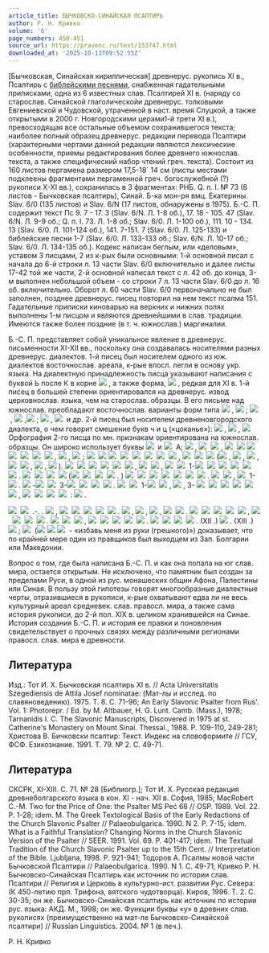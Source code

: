 ```yaml
---
article_title: БЫЧКОВСКО-СИНАЙСКАЯ ПСАЛТИРЬ
author: Р. Н. Кривко
volume: '6'
page_numbers: 450-451
source_url: https://pravenc.ru/text/153747.html
downloaded_at: '2025-10-13T09:52:55Z'
---
```


[Бычковская, Синайская кириллическая] древнерус. рукопись XI в., Псалтирь с [библейскими песнями](<https://pravenc.ru/text/библейскими песнями.html>), снабженная гадательными приписками, одна из 6 известных слав. Псалтирей XI в. (наряду со старослав. Синайской глаголическойи древнерус. толковыми Евгениевской и Чудовской, утраченной в наст. время Слуцкой, а также открытыми в 2000 г. Новгородскими церами1-й трети XI в.), превосходящая все остальные объемом сохранившегося текста; наиболее полный образец древнерус. редакции перевода Псалтири (характерными чертами данной редакции являются лексические особенности, приемы редактирования более древнего южнослав. текста, а также специфический набор чтений греч. текста). Состоит из 160 листов пергамена размером 17,5-18´
14 см (листы местами подклеены фрагментами пергаменной греч. богослужебной (?) рукописи X-XI вв.), сохранилась в 3 фрагментах: РНБ. Q. п. I. № 73 (8 листов - Бычковская псалтирь), Синай. Б-ка мон-ря вмц. Екатерины. Slav. 6/0 (135 листов) и Slav. 6/N (17 листов, обнаружены в 1975). Б.-С. П. содержит текст Пс 9. 7 - 17. 3 (Slav. 6/N. Л. 1-8 об.), 17. 18 - 105. 47 (Slav. 6/N. Л. 9-9 об.; Q. п. I. 73. Л. 1-8 об.; Slav. 6/0. Л. 1-100 об.), 111. 10 - 134. 13 (Slav. 6/0. Л. 101-124 об.), 141. 7-151. 7 (Slav. 6/0. Л. 125-133) и библейские песни 1-7 (Slav. 6/0. Л. 133-133 об.; Slav. 6/N. Л. 10-17 об.; Slav. 6/0. Л. 134-135 об.). Кодекс написан беглым, или «деловым», уставом 3 писцами, 2 из к-рых были основными: 1-й основной писал с начала до 6-й строки л. 13 части Slav. 6/0 включительно и далее листы 17-42 той же части, 2-й основной написал текст с л. 42 об. до конца, 3-м выполнен небольшой объем - со строки 7 л. 13 части Slav. 6/0 до л. 16 об. включительно. Оборот л. 60 части Slav. 6/0 первоначально не был заполнен, позднее древнерус. писец повторил на нем текст псалма 151. Гадательные приписки киноварью на верхних и нижних полях выполнены 1-м писцом и являются древнейшими в слав. традиции. Имеются также более поздние (в т. ч. южнослав.) маргиналии.

Б.-С. П. представляет собой уникальное явление в древнерус. письменности XI-XII вв., поскольку она создавалась носителями разных древнерус. диалектов. 1-й писец был носителем одного из юж. диалектов восточнослав. ареала, к-рые впосл. легли в основу укр. языка. На диалектную принадлежность писца указывают написания с буквой Ь после К в корне ![](https://pravenc.ru/char/26528/xf1xeaxfcxf0xe1-/image.png) , а также форма, ![](https://pravenc.ru/char/26528/xe0xeaxe8/image.png) , редкая для XI в. 1-й писец в
большей степени ориентировался на древнерус. извод церковнослав. языка, чем на старослав. образцы. В его письме над южнослав. преобладают восточнослав. варианты форм
типа ![](https://pravenc.ru/char/26528/xefxeexf2xf0xe5xe1xe5/image.png) , ![](https://pravenc.ru/char/26528/xefxeexf2xf0xe5xe1xe8xf8xe8/image.png) ; ![](https://pravenc.ru/char/26528/xefxeexe4xe0xe6xfc/image.png) , ![](https://pravenc.ru/char/26528/xe2xe8xe6xfc/image.png) ,![](https://pravenc.ru/char/26528/xe6xe0xe6xfe/image.png) ; ![](https://pravenc.ru/char/26528/x3fxedxeexf1xf2xfc/image.png) , ![](<https://pravenc.ru/char/26528/x3fxe4xeexebxfc /image.png>)  и др. 2-й писец
был носителем древненовгородского диалекта, о чем говорит смешение
букв ч и ц («цоканье»): ![](https://pravenc.ru/char/26528/xecxfbxf8xfcxf7xe5xfe/image.png) , ![](https://pravenc.ru/char/26528/xf7xebxe2x8cxf6xfcxf1xeaxfbxe8xf5xfa/image.png) , ![](<https://pravenc.ru/char/26528/xe1xfcxf6xe5xebxe0. /image.png>)  Орфография 2-го
писца по мн. признакам ориентирована на южнослав. образцы. Он широко использует буквы ![](https://pravenc.ru/char/26528/xf1x5cx27/image.png)  и ![](https://pravenc.ru/char/26528/xe1xf3xeaxe2xfb/image.png)  
А; ![](https://pravenc.ru/char/26528/xf7xe0xf9xe5/image.png) , ![](https://pravenc.ru/char/26528/xf7xe5xec/image.png)  ![](https://pravenc.ru/char/26528/xefxe5xf0xe2xfbxe9/image.png) , ![](https://pravenc.ru/char/26528/xf3xefxeexf2xf0xe5xe1xebxffxe5xf2/image.png)  ![](<https://pravenc.ru/char/26528/xe1xf3xeaxe2xf3 /image.png>) ![](<https://pravenc.ru/char/26528/ xfd /image.png>) ![](<https://pravenc.ru/char/26528/ xe2/image.png>)  ![](https://pravenc.ru/char/26528/xf4xeexf0xecxe0xf5/image.png)  ![](https://pravenc.ru/char/26528/xf2xe8xefxe0/image.png)  ![](https://pravenc.ru/char/26528/xefxeexf2xf0xfdxe1xe8xf2xfc/image.png) , ![](https://pravenc.ru/char/26528/xe1xf0xfdxecxe5xedxe5/image.png) , ![](https://pravenc.ru/char/26528/xefxebxfdxedxfa/image.png) ; ![](https://pravenc.ru/char/26528/xedxe0xefxe8xf1xe0xedxe8xff/image.png)  ![](<https://pravenc.ru/char/26528/xe6xe4 /image.png>) ![](<https://pravenc.ru/char/26528/ xefxf0xe8xf1xf3xf2xf1xf2xe2xf3xfexf2/image.png>)  ![](https://pravenc.ru/char/26528/xedxe5xe3xee/image.png)  ![](https://pravenc.ru/char/26528/xefxeexf7xf2xe8/image.png)  ![](https://pravenc.ru/char/26528/xf2xe0xeaxeexec/image.png)  ![](https://pravenc.ru/char/26528/xe6xe5/image.png)  ![](https://pravenc.ru/char/26528/xeaxeexebxe8xf7xe5xf1xf2xe2xe5/image.png) , ![](https://pravenc.ru/char/26528/xeaxe0xea/image.png)  ![](https://pravenc.ru/char/26528/xedxe0xefxe8xf1xe0xedxe8xff/image.png)  ![](<https://pravenc.ru/char/26528/xe6 /image.png>) (![](https://pravenc.ru/char/26528/xf0xe0xe6xe4xe5xedxe8/image.png) , ![](https://pravenc.ru/char/26528/xe6xe0xe6xe4x3f/image.png) , ![](https://pravenc.ru/char/26528/xf1x40xe6xe4x40/image.png) , ![](https://pravenc.ru/char/26528/xedxee/image.png)  ![](https://pravenc.ru/char/26528/xe2xe8xe6xfc/image.png) , ![](https://pravenc.ru/char/26528/xedxe0xf1xe0xe6xe5xedxe8x5cx5c/image.png) , ![](https://pravenc.ru/char/26528/xe4xe0xe6xfc/image.png) ). ![](https://pravenc.ru/char/26528/xc8xec/image.png)  ![](https://pravenc.ru/char/26528/xf7xe0xf1xf2xee/image.png)  ![](https://pravenc.ru/char/26528/xe8xf1xefxeexebxfcxe7xf3xfexf2xf1xff/image.png)  ![](https://pravenc.ru/char/26528/xedxe5xf1xf2xffxe6xe5xedxedxfbxe5/image.png)  ![](https://pravenc.ru/char/26528/xf4xeexf0xecxfb/image.png)  ![](https://pravenc.ru/char/26528/xe8xecxefxe5xf0xf4xe5xeaxf2xe0/image.png) , ![](https://pravenc.ru/char/26528/xe0xeexf0xe8xf1xf2xe0/image.png)  ![](https://pravenc.ru/char/26528/xefxf0xe8xebxe0xe3xe0xf2xe5xebxfcxedxfbxf5/image.png) , ![](https://pravenc.ru/char/26528/xf2xeexe3xe4xe0/image.png)  ![](https://pravenc.ru/char/26528/xeaxe0xea/image.png)  1-![](https://pravenc.ru/char/26528/xe3xee/image.png)  ![](https://pravenc.ru/char/26528/xefxe8xf1xf6xe0/image.png)  ![](https://pravenc.ru/char/26528/xf2xe0xeaxe8xf5/image.png)  ![](https://pravenc.ru/char/26528/xf4xeexf0xec/image.png)  ![](https://pravenc.ru/char/26528/xefxeexf7xf2xe8/image.png)  ![](https://pravenc.ru/char/26528/xedxe5xf2/image.png) . ![](https://pravenc.ru/char/26528/xd2xeexebxfcxeaxee/image.png)  ![](https://pravenc.ru/char/26528/xf1xebxeexe2xe0xf5/image.png)  ![](https://pravenc.ru/char/26528/xedxe0xf7xe0xebxfcxedxfbxec/image.png)  
![](<https://pravenc.ru/char/26528/x3f /image.png>) (![](https://pravenc.ru/char/26528/xefxee/image.png)  ![](https://pravenc.ru/char/26528/xf1xf0xe0xe2xedxe5xedxe8xfe/image.png)  ![](https://pravenc.ru/char/26528/xf1xee/image.png)  ![](https://pravenc.ru/char/26528/xf1xf2xe0xf0xeexf1xebxe0xe2/image.png) . 
) ![](https://pravenc.ru/char/26528/xeexed/image.png)  ![](https://pravenc.ru/char/26528/xefxeexf1xebxe5xe4xeexe2xe0xf2xe5xebxfcxedxee/image.png)  ![](https://pravenc.ru/char/26528/xefxeexf7xf2xe8/image.png)  ![](https://pravenc.ru/char/26528/xe1xe5xe7/image.png)  ![](https://pravenc.ru/char/26528/xe8xf1xeaxebxfexf7xe5xedxe8xe9/image.png)  ![](https://pravenc.ru/char/26528/xeexf2xf0xe0xe6xe0xe5xf2/image.png)  ![](https://pravenc.ru/char/26528/xe4xf0xe5xe2xedxe5xf0xf3xf1/image.png) . ![](https://pravenc.ru/char/26528/xffxe7xfbxeaxeexe2xfbxe5/image.png)  ![](https://pravenc.ru/char/26528/xeexf1xeexe1xe5xedxedxeexf1xf2xe8/image.png) , ![](https://pravenc.ru/char/26528/xeaxe0xea/image.png)  1- ![](https://pravenc.ru/char/26528/xefxe8xf1xe5xf6/image.png) . ![](https://pravenc.ru/char/26528/xc3xf0xe0xf4xe8xeaxee/image.png) -![](https://pravenc.ru/char/26528/xeexf0xf4xeexe3xf0xe0xf4xe8xf7xe5xf1xeaxe8xe5/image.png)  ![](https://pravenc.ru/char/26528/xeexf1xeexe1xe5xedxedxeexf1xf2xe8/image.png)  3-![](https://pravenc.ru/char/26528/xe3xee/image.png)  ![](https://pravenc.ru/char/26528/xefxe8xf1xf6xe0/image.png)  ![](https://pravenc.ru/char/26528/xefxee/image.png)  ![](https://pravenc.ru/char/26528/xecxed/image.png) . ![](https://pravenc.ru/char/26528/xefxf0xe8xe7xedxe0xeaxe0xec/image.png)  ![](https://pravenc.ru/char/26528/xe1xebxe8xe7xeaxe8/image.png)  1-![](https://pravenc.ru/char/26528/xecxf3/image.png)  ![](https://pravenc.ru/char/26528/xefxe8xf1xf6xf3/image.png) , ![](https://pravenc.ru/char/26528/xe2xeexe7xecxeexe6xedxee/image.png) , 3- ![](https://pravenc.ru/char/26528/xefxe8xf1xe5xf6/image.png)  ![](https://pravenc.ru/char/26528/xf2xe0xeaxe6xe5/image.png)  ![](https://pravenc.ru/char/26528/xe1xfbxeb/image.png)  ![](https://pravenc.ru/char/26528/xedxeexf1xe8xf2xe5xebxe5xec/image.png)  ![](https://pravenc.ru/char/26528/xe4xf0xe5xe2xedxe5xedxeexe2xe3xeexf0xeexe4xf1xeaxeexe3xee/image.png)  ![](https://pravenc.ru/char/26528/xe4xe8xe0xebxe5xeaxf2xe0/image.png) , ![](https://pravenc.ru/char/26528/xf7xe5xec/image.png)  ![](https://pravenc.ru/char/26528/xe3xeexe2xeexf0xe8xf2/image.png)  ![](https://pravenc.ru/char/26528/xedxe0xefxe8xf1xe0xedxe8xe5/image.png)  ![](https://pravenc.ru/char/26528/xedxe5xf0xe0xe7xebxe8xf7xe5xedxe8xe5xec/image.png)  : ![](https://pravenc.ru/char/26528/xefxf0xe0xe2xfcxe4xfcxedxe8xf7xe8/image.png) .

![](https://pravenc.ru/char/26528/xd5xf3xe4xeexe6xe5xf1xf2xe2xe5xedxedxeexe5/image.png)  ![](https://pravenc.ru/char/26528/xeexf4xeexf0xecxebxe5xedxe8xe5/image.png)  .-. . ![](https://pravenc.ru/char/26528/xf1xeaxf0xeexecxedxee/image.png) , ![](https://pravenc.ru/char/26528/xf0xf3xeaxeexefxe8xf1xfc/image.png)  ![](https://pravenc.ru/char/26528/xf3xeaxf0xe0xf8xe5xedxe0/image.png)  ![](https://pravenc.ru/char/26528/xeaxe8xedxeexe2xe0xf0xedxfbxecxe8/image.png)  ![](https://pravenc.ru/char/26528/xe8xedxe8xf6xe8xe0xebxe0xecxe8/image.png)  ![](https://pravenc.ru/char/26528/xf1xf2xe0xf0xeexe2xe8xe7xe0xedxf2/image.png) . ![](https://pravenc.ru/char/26528/xf1xf2xe8xebxff/image.png) , ![](https://pravenc.ru/char/26528/xe2xfbxefxeexebxedxe5xedxedxfbxecxe8/image.png) , ![](https://pravenc.ru/char/26528/xe2xeexe7xecxeexe6xedxee/image.png) , ![](https://pravenc.ru/char/26528/xf1xe0xecxe8xecxe8/image.png)  ![](https://pravenc.ru/char/26528/xefxe8xf1xf6xe0xecxe8/image.png) . ![](https://pravenc.ru/char/26528/xcfxe5xf0xe2xeexedxe0xf7xe0xebxfcxedxfbxe9/image.png)  ![](https://pravenc.ru/char/26528/xf2xe5xeaxf1xf2/image.png)  ![](https://pravenc.ru/char/26528/xf0xe0xedxee/image.png)  ![](https://pravenc.ru/char/26528/xedxe0xf7xe0xeb/image.png)  ![](https://pravenc.ru/char/26528/xe2xfbxf6xe2xe5xf2xe0xf2xfc/image.png) , ![](https://pravenc.ru/char/26528/xefxeexfdxf2xeexecxf3/image.png)  ![](https://pravenc.ru/char/26528/xeexed/image.png)  ![](https://pravenc.ru/char/26528/xe2xee/image.png)  ![](https://pravenc.ru/char/26528/xecxed/image.png) . ![](https://pravenc.ru/char/26528/xecxe5xf1xf2xe0xf5/image.png)  ![](https://pravenc.ru/char/26528/xebxe8xe1xee/image.png)  ![](https://pravenc.ru/char/26528/xedxe0xe2xe5xe4xe5xed/image.png) , ![](https://pravenc.ru/char/26528/xebxe8xe1xee/image.png)  ![](https://pravenc.ru/char/26528/xefxeexe2xe5xf0xf5/image.png)  ![](https://pravenc.ru/char/26528/xedxe5xe3xee/image.png)  ![](https://pravenc.ru/char/26528/xedxe0xefxe8xf1xe0xed/image.png)  ![](https://pravenc.ru/char/26528/xedxeexe2xfbxe9/image.png) . ![](https://pravenc.ru/char/26528/xcfxeexedxeexe2xebxe5xedxe8xe5/image.png)  ![](https://pravenc.ru/char/26528/xf2xe5xeaxf1xf2xe0/image.png)  ![](https://pravenc.ru/char/26528/xe4xe5xebxe0xebxeexf1xfc/image.png)  ![](https://pravenc.ru/char/26528/xe4xf0xe5xe2xedxe5xf0xf3xf1/image.png) . (XII .) ![](https://pravenc.ru/char/26528/xf1xe5xf0xe1/image.png) . (XIII .) ![](https://pravenc.ru/char/26528/xeaxedxe8xe6xedxe8xeaxe0xecxe8/image.png) ; ![](https://pravenc.ru/char/26528/xedxe0xefxe8xf1xe0xedxe8xe5/image.png)  (![](<https://pravenc.ru/char/26528/xe8xe7xe1xe0xe2xe8 /image.png>) ![](<https://pravenc.ru/char/26528/ xecxe5 /image.png>) ![](<https://pravenc.ru/char/26528/ xe8xe7-xe4-xf0xe0xeaxfb/image.png>)  - «избавь меня из руки (грешного)») доказывает, что по крайней мере один из правщиков был выходцем из Зап. Болгарии или Македонии.

Вопрос о том, где была написана Б.-С. П. и как она попала на юг слав. мира, остается открытым. Не исключено, что памятник был создан за пределами Руси, в одной из рус. монашеских общин Афона, Палестины или Синая. В пользу этой гипотезы говорят многообразные диалектные черты, отразившиеся в рукописи, к-рые охватывают едва ли не весь культурный ареал средневек. слав. правосл. мира, а также сама история рукописи, до 2-й пол. XIX в. целиком хранившейся на Синае. История создания Б.-С. П. и история ее правки и поновления свидетельствует о прочных связях между различными регионами правосл. слав. мира в древности.

## Литература

Изд.: Тот И. Х. Бычковская псалтирь XI в. // Acta Universitatis Szegediensis de Attila Josef nominatae: (Мат-лы и исслед. по славяноведению). 1975. T. 8. C. 71-96; An Early Slavonic Psalter from Rus'. Vol. 1: Photorepr. / Ed. by M. Altbauer, H. G. Lunt. Camb. (Mass.), 1978; Tarnanidis I. C. The Slavonic Manuscripts, Discovered in 1975 at st. Catherine's Monastery on Mount Sinai. Thessal., 1988. P. 109-110, 249-281; Христова В. Бичковски псалтир: Текст. Индекс на словоформите // ГСУ, ФСФ. Езикознание. 1991. Т. 79. № 2. С. 49-71.

## Литература

СКСРК, XI-XIII. С. 71. № 28 [Библиогр.]; Тот И. Х. Русская редакция древнеболгарского языка в кон. XI - нач. XII в. София, 1985; MacRobert C.-M. Two for the Price of One: the Psalter MS Peć 68 // OSP. 1989. Vol. 22. P. 1-28; idem. M. The Greek Textological Basis of the Early Redactions of the Church Slavonic Psalter // Palaeobulgarica. 1990. N 2. P. 7-15; idem. What is a Faithful Translation? Changing Norms in the Church Slavonic Version of the Psalter // SEER. 1991. Vol. 69. P. 401-417; idem. The Textual Tradition of the Church Slavonic Psalter up to the 15th Cent. // Interpretation of the Bible. Ljubljana, 1998. P. 921-941; Тодоров А. Псалмы новой части Бычковской Псалтири // Palaeobulgarica. 1990. N 1. С. 49-71; Кривко Р. Н. Бычковско-Синайская Псалтирь как источник по истории слав. Псалтири // Религия и Церковь в культурно-ист. развитии Рус. Севера: (К 450-летию прп. Трифона, вятского чудотворца). Киров, 1996. Т. 2. С. 30-35; он же. Бычковско-Синайская псалтирь как источник по истории рус. языка: АКД. М., 1998; он же. Функции буквы «у» в древних слав. рукописях (преимущественно на мат-ле Бычковско-Синайской псалтири) // Russian Linguistics. 2004. № 1 (в печ.).

Р. Н. Кривко
